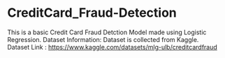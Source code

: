 # CreditCard_Fraud-Detection
This is a basic Credit Card Fraud Detction Model made using Logistic Regression.
Dataset Information:
Dataset is collected from Kaggle.  
Dataset Link : https://www.kaggle.com/datasets/mlg-ulb/creditcardfraud   
